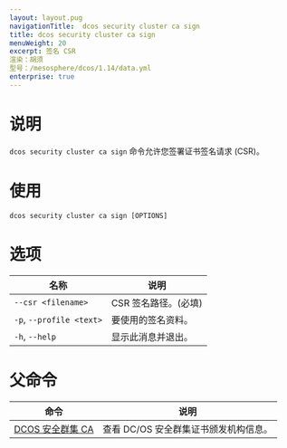 ```yaml
---
layout: layout.pug
navigationTitle:  dcos security cluster ca sign
title: dcos security cluster ca sign
menuWeight: 20
excerpt: 签名 CSR
渲染：胡须
型号：/mesosphere/dcos/1.14/data.yml
enterprise: true
---
```


# 说明

`dcos security cluster ca sign` 命令允许您签署证书签名请求 (CSR)。

# 使用

```
dcos security cluster ca sign [OPTIONS]
```

# 选项

| 名称 | 说明 |
|----------|---------------|
| `--csr <filename>` | CSR 签名路径。(必填) |
| `-p`, `--profile <text>` | 要使用的签名资料。|
| `-h`, `--help`| 显示此消息并退出。|


# 父命令

| 命令 | 说明 |
|---------|-------------|
| [DCOS 安全群集 CA](/mesosphere/dcos/1.14/cli/command-reference/dcos-security/dcos-security-cluster/dcos-security-cluster-ca/) | 查看 DC/OS 安全群集证书颁发机构信息。 |

